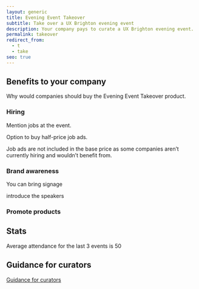 ```yaml
---
layout: generic
title: Evening Event Takeover
subtitle: Take over a UX Brighton evening event
description: Your company pays to curate a UX Brighton evening event.
permalink: takeover
redirect_from:
  - t
  - take
seo: true
---
```

## Benefits to your company

Why would companies should buy the Evening Event Takeover product.

### Hiring

Mention jobs at the event.

Option to buy half-price job ads.

Job ads are not included in the base price as some companies aren’t currently hiring and wouldn’t benefit from.

### Brand awareness

You can bring signage

introduce the speakers

### Promote products

## Stats

Average attendance for the last 3 events is 50

## Guidance for curators

[G﻿uidance for curators](/curate)